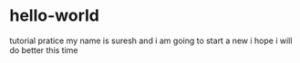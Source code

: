# hello-world
tutorial pratice
my name is suresh and i am going to start a new 
i hope i will do better this time
